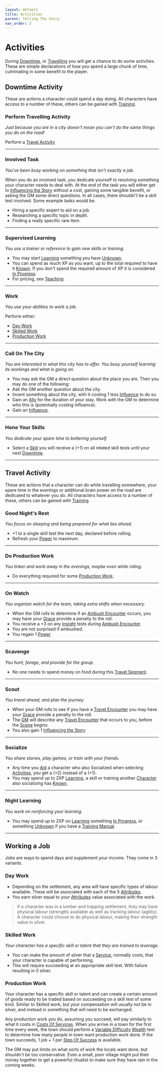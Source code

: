 ```yaml
---
layout: default
title: Activities
parent: Telling The Story
nav_order: 2
---
```

# Activities
During [Downtime](Telling-The-Story#Downtime), or [Travelling](Telling-The-Story#Travelling) you will get a chance to do some activities. These are simple declarations of how you spend a large chunk of time, culminating in some benefit to the player.


## Downtime Activity
These are actions a character could spend a day doing. All characters have access to a number of these, others can be gained with [Training](Character-Development#Training).
### Perform Travelling Activity
*Just because you are in a city doesn't mean you can't do the same things you do on the road!*

Perform a [Travel Activity](#Travel%20Activity)

---
### Involved Task
*You've been busy working on something that isn't exactly a job.*

When you do an involved task, you dedicate yourself to resolving something your character needs to deal with. At the end of the task you will either get to [Influencing the Story](Telling-The-Story#Influencing%20the%20Story) without a cost, gaining some tangible benefit, or asking the GM some direct questions. In all cases, there shouldn't be a skill test involved. Some example tasks would be.
* Hiring a specific expert to aid on a job.
* Researching a specific topic in depth.
* Finding a really specific rare item.

---
### Supervised Learning
*You use a trainer or reference to gain new skills or training.*

* You may start [Learning](Character-Development#Learning) something you have [Unknown](Character-Development#Unknown).
* You can spend as much XP as you want, up to the total required to have it [Known](Character-Development#Known). If you don't spend the required amount of XP it is considered [In Progress](Character-Development#In%20Progress).
* For pricing, see [Teaching](Services#Teaching).

---
### Work
*You use your abilities to work a job.*

Perform either:
* [Day Work](#Day%20Work)
* [Skilled Work](#Skilled%20Work)
* [Production Work](#Production%20Work)

---
### Call On The City
*You are interested in what this city has to offer. You busy yourself learning its workings and what is going on.*

* You may ask the GM a direct question about the place you are.
Then you may do one of the following:
* Ask the GM another question about the city.
* Invent something about the city, with it costing 1 less [Influence](Additional-Attributes#Influence) to do so. 
* Gain an [Ally](Core/Terminology#Ally) for the duration of your stay. Work with the GM to determine who this is (potentially costing influence).
* Gain an [Influence](Additional-Attributes#Influence).

---
### Hone Your Skills
*You dedicate your spare time to bettering yourself.*

* Select a [Skill](Core/Skills) you will receive a (+1) on all related skill tests until your next [Downtime](Telling-The-Story#Downtime).

---



## Travel Activity
These are actions that a character can do while travelling somewhere, your spare time in the evenings or additional brain power on the road are dedicated to whatever you do. All characters have access to a number of these, others can be gained with [Training](Character-Development#Training).
### Good Night's Rest
*You focus on sleeping and being prepared for what lies ahead.*

* +1 to a single skill test the next day, declared before rolling.
* Refresh your [Power](Additional-Attributes#Power) to maximum.

---
### Do Production Work
*You tinker and work away in the evenings, maybe even while riding.*

* Do everything required for some [Production Work](#Production%20Work).

---
### On Watch
*You organize watch for the team, taking extra shifts when necessary.*

* When the GM rolls to determine if an [Ambush Encounter](Telling-The-Story#Ambush%20Encounter) occurs, you may have your [Grace](Core/Agility#Grace) provide a penalty to the roll. 
* You receive a +3 on any [Insight](Core/Intelligence#Insight) tests during [Ambush Encounter](Telling-The-Story#Ambush%20Encounter).
* You are not surprised if ambushed. 
* You regain 1 [Power](Additional-Attributes#Power)

---
### Scavenge
*You hunt, forage, and provide for the group.*

* No one needs to spend money on food during this [Travel Segment](Telling-The-Story#Travel%20Segment).

---
### Scout
*You travel ahead, and plan the journey.*

* When your GM rolls to see if you have a [Travel Encounter](Telling-The-Story#Travel%20Encounter) you may have your [Grace](Core/Agility#Grace) provide a penalty to the roll. 
* The [GM](How-To-Play#GM) will describe any [Travel Encounter](Telling-The-Story#Travel%20Encounter) that occurs to you, before the [Scene](Core/Terminology#Scene) begins. 
* You also gain 1 [Influencing the Story](Telling-The-Story#Influencing%20the%20Story)

---
### Socialize
*You share stories, play games, or train with your friends.*

* Any time you [Aid](Core/Skills#Aid%20and%20Hindrance) a character who also Socialized when selecting [Activities](Activities), you get a (+2) instead of a (+1).
* You may spend up to 2XP [Learning](Character-Development#Learning), a skill or training another [Character](Core/Terminology#Character) also socializing has [Known](Character-Development#Known).

---
### Night Learning
*You work on reinforcing your learning.*

* You may spend up to 2XP on [Learning](Character-Development#Learning) something [In Progress](Character-Development#In%20Progress), or something [Unknown](Character-Development#Unknown) if you have a [Training Manual](Example-Gear#Training%20Manual).

---
## Working a Job
Jobs are ways to spend days and supplement your income. They come in 3 variants.

### Day Work
* Depending on the settlement, any area will have specific types of labour available. These will be associated with each of the 5 [Attributes](Core/Attributes). 
* You earn silver equal to your [Attributes](Core/Attributes) value associated with the work.

> If a character was in a lumber and trapping settlement, they may have physical labour (strength) available as well as tracking labour (agility). A character could choose to do physical labour, making their strength value in silver.

### Skilled Work
*Your character has a specific skill or talent that they are trained to leverage.*

* You can make the amount of silver that a [Service](Services), normally costs, that your character is capable of performing. 
* This will require succeeding at an appropriate skill test. With failure resulting in 0 silver.

### Production Work
Your character has a specific skill or talent and can create a certain amount of goods ready to be traded based on succeeding on a skill test of some kind. Similar to Skilled work, but your compensation will usually not be in silver, and instead in something that will need to be exchanged.

Any production work you do, assuming you succeed, will pay similarly to what it costs in [Costs Of Services](Services#Costs%20Of%20Services). When you arrive in a town for the first time every week, the town should perform a [Variable Difficulty](Core/Skills#Variable%20Difficulty) [Wealth](Core/Running-The-Game#Wealth) test to determine how many people in town want production work done. If the town succeeds, 1 job + 1 per [Step Of Success](Core/Skills#Step%20Of%20Success) is available. 

The GM may put limits on what sorts of work the locals want done, but shouldn't be too conservative. Even a small, poor village might put their money together to get a powerful ritualist to make sure they have rain in the coming weeks.
